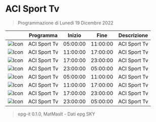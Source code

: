 # ACI Sport Tv
> Programmazione di Lunedì 19 Dicembre 2022

||Programma|Inizio|Fine|Descrizione|
|---|---|---|---|---|
|![Icon](https://guidatv.sky.it/uuid/SportCalcio_Cover_JgZRMKTlp.png)|ACI Sport Tv|05:00:00|11:00:00|ACI Sport Tv
|![Icon](https://guidatv.sky.it/uuid/SportCalcio_Cover_JgZRMKTlp.png)|ACI Sport Tv|11:00:00|17:00:00|ACI Sport Tv
|![Icon](https://guidatv.sky.it/uuid/SportCalcio_Cover_JgZRMKTlp.png)|ACI Sport Tv|17:00:00|23:00:00|ACI Sport Tv
|![Icon](https://guidatv.sky.it/uuid/SportCalcio_Cover_JgZRMKTlp.png)|ACI Sport Tv|23:00:00|05:00:00|ACI Sport Tv
|![Icon](https://guidatv.sky.it/uuid/SportCalcio_Cover_JgZRMKTlp.png)|ACI Sport Tv|05:00:00|11:00:00|ACI Sport Tv
|![Icon](https://guidatv.sky.it/uuid/SportCalcio_Cover_JgZRMKTlp.png)|ACI Sport Tv|11:00:00|17:00:00|ACI Sport Tv
|![Icon](https://guidatv.sky.it/uuid/SportCalcio_Cover_JgZRMKTlp.png)|ACI Sport Tv|17:00:00|23:00:00|ACI Sport Tv
|![Icon](https://guidatv.sky.it/uuid/SportCalcio_Cover_JgZRMKTlp.png)|ACI Sport Tv|23:00:00|05:00:00|ACI Sport Tv



 > epg-it 0.1.0, MatMasIt - Dati epg SKY